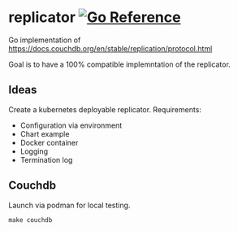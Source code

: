 # replicator [![Go Reference](https://pkg.go.dev/badge/github.com/goydb/replicator.svg)](https://pkg.go.dev/github.com/goydb/replicator)

Go implementation of https://docs.couchdb.org/en/stable/replication/protocol.html

Goal is to have a 100% compatible implemntation of the replicator.

## Ideas

Create a kubernetes deployable replicator. Requirements:

* Configuration via environment
* Chart example
* Docker container
* Logging
* Termination log

## Couchdb 

Launch via podman for local testing.

    make couchdb
